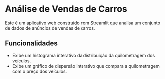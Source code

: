 # Análise de Vendas de Carros

Este é um aplicativo web construído com Streamlit que analisa um conjunto de dados de anúncios de vendas de carros.

## Funcionalidades

- Exibe um histograma interativo da distribuição da quilometragem dos veículos.
- Exibe um gráfico de dispersão interativo que compara a quilometragem com o preço dos veículos.